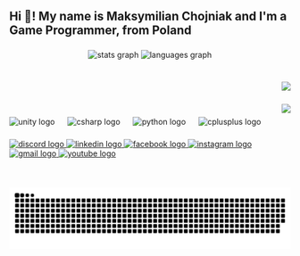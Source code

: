 <h2 align="left">Hi 👋! My name is Maksymilian Chojniak and I'm a Game Programmer, from Poland</h2>

###

<div align="center">
  <img src="https://github-readme-stats.vercel.app/api?username=MaksChojniak&hide_title=false&hide_rank=false&show_icons=true&include_all_commits=true&count_private=true&disable_animations=false&theme=dark&locale=en&hide_border=false" height="150" alt="stats graph"  />
  <img src="https://github-readme-stats.vercel.app/api/top-langs?username=MaksChojniak&locale=en&hide_title=false&layout=compact&card_width=320&langs_count=5&theme=dark&hide_border=false" height="150" alt="languages graph"  />
</div>

###

<br clear="both">

<img align="right" src="https://profile-counter.glitch.me/MaksChojniak/count.svg?"  />

###

<br clear="both">

<img align="right" height="150" src="https://scontent-waw2-1.xx.fbcdn.net/v/t39.30808-6/306528711_1278509896334371_6107974676541668775_n.jpg?_nc_cat=108&ccb=1-7&_nc_sid=6ee11a&_nc_ohc=mNCG0v-KEfUQ7kNvgENRmc1&_nc_zt=23&_nc_ht=scontent-waw2-1.xx&_nc_gid=Aw8JLZGuMVqicKMdo2s2kLP&oh=00_AYAVQ_0o27x0ikcwptzsBlZETSHjkcaGUTeffLGHP5uJ8Q&oe=67B2F918"  />

###

<div align="left">
  <img src="https://cdn.jsdelivr.net/gh/devicons/devicon/icons/unity/unity-original.svg" height="40" alt="unity logo"  />
  <img width="15" />
  <img src="https://cdn.jsdelivr.net/gh/devicons/devicon/icons/csharp/csharp-original.svg" height="40" alt="csharp logo"  />
  <img width="15" />
  <img src="https://cdn.jsdelivr.net/gh/devicons/devicon/icons/python/python-original.svg" height="40" alt="python logo"  />
  <img width="15" />
  <img src="https://cdn.jsdelivr.net/gh/devicons/devicon/icons/cplusplus/cplusplus-original.svg" height="40" alt="cplusplus logo"  />
</div>

###

<div align="left">
  <a href="https://discord.com/users/:545274748834283521" target="_blank">
    <img src="https://img.shields.io/static/v1?message=Discord&logo=discord&label=&color=7289DA&logoColor=white&labelColor=&style=for-the-badge" height="35" alt="discord logo"  />
  </a>
  <a href="https://www.linkedin.com/in/maks-chojniak-123433217/" target="_blank">
    <img src="https://img.shields.io/static/v1?message=LinkedIn&logo=linkedin&label=&color=0077B5&logoColor=white&labelColor=&style=for-the-badge" height="35" alt="linkedin logo"  />
  </a>
  <a href="https://www.facebook.com/maksymilian.chojniak.1/" target="_blank">
    <img src="https://img.shields.io/static/v1?message=Facebook&logo=facebook&label=&color=1877F2&logoColor=white&labelColor=&style=for-the-badge" height="35" alt="facebook logo"  />
  </a>
  <a href="https://www.instagram.com/maksymilianchojniak/" target="_blank">
    <img src="https://img.shields.io/static/v1?message=Instagram&logo=instagram&label=&color=E4405F&logoColor=white&labelColor=&style=for-the-badge" height="35" alt="instagram logo"  />
  </a>
  <a href="maksgamedev@gmail.com" target="_blank">
    <img src="https://img.shields.io/static/v1?message=Gmail&logo=gmail&label=&color=D14836&logoColor=white&labelColor=&style=for-the-badge" height="35" alt="gmail logo"  />
  </a>
  <a href="https://www.youtube.com/@TwinTechTitans" target="_blank">
    <img src="https://img.shields.io/static/v1?message=Youtube&logo=youtube&label=&color=FF0000&logoColor=white&labelColor=&style=for-the-badge" height="35" alt="youtube logo"  />
  </a>
</div>

###

<br clear="both">

<img src="https://raw.githubusercontent.com/MaksChojniak/MaksChojniak/output/snake.svg" alt="Snake animation" />

###
